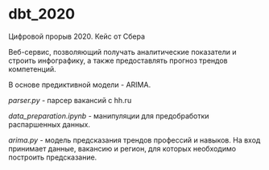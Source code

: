 # dbt_2020
Цифровой прорыв 2020. Кейс от Сбера

Веб-сервис, позволяющий получать аналитические показатели и строить инфографику, 
а также предоставлять прогноз трендов компетенций.

В основе предиктивной модели - ARIMA.

_parser.py_ - парсер вакансий с hh.ru

_data_preparation.ipynb_ - манипуляции для предобработки распаршенных данных.

_arima.py_ - модель предсказания трендов профессий и навыков. 
На вход принимает данные, вакансию и регион, 
для которых необходимо построить предсказание.

